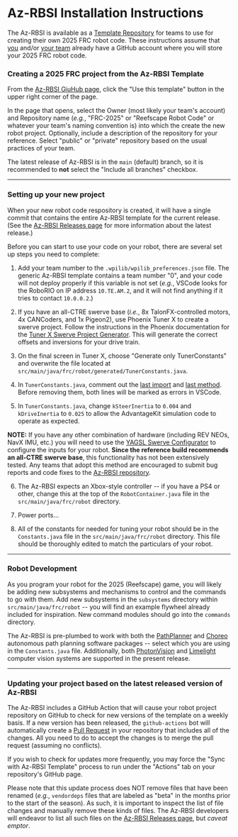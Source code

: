 # Az-RBSI Installation Instructions

The Az-RBSI is available as a [Template Repository](
https://docs.github.com/en/repositories/creating-and-managing-repositories/creating-a-repository-from-a-template#creating-a-repository-from-a-template)
for teams to use for creating their own 2025 FRC robot code.  These instructions
assume that [you](
https://docs.github.com/en/get-started/start-your-journey/creating-an-account-on-github)
and/or [your team](
https://docs.github.com/en/get-started/learning-about-github/types-of-github-accounts#organization-accounts)
already have a GitHub account where you will store your 2025 FRC robot code.

### Creating a 2025 FRC project from the Az-RBSI Template

From the [Az-RBSI GiuHub page](https://github.com/AZ-First/Az-RBSI/), click the "Use this template" button in the upper right corner of the page.

In the page that opens, select the Owner (most likely your team's account) and
Repository name (*e.g.*, "FRC-2025" or "Reefscape Robot Code" or whatever your team's naming convention
is) into which the create the new robot project.  Optionally, include a
description of the repository for your reference.  Select "public" or "private"
repository based on the usual practices of your team.

The latest release of Az-RBSI is in the `main` (default) branch, so it is
recommended to **not** select the "Include all branches" checkbox.

--------

### Setting up your new project

When your new robot code respository is created, it will have a single commit
that contains the entire Az-RBSI template for the current release.  (See the
[Az-RBSI Releases page](https://github.com/AZ-First/Az-RBSI/releases) for more
information about the latest release.)

Before you can start to use your code on your robot, there are several set up
steps you need to complete:

1. Add your team number to the `.wpilib/wpilib_preferences.json` file.  The
   generic Az-RBSI template contains a team number "0", and your code will not
   deploy properly if this variable is not set (*e.g.*, VSCode looks for the
   RoboRIO on IP address `10.TE.AM.2`, and it will not find anything if it
   tries to contact `10.0.0.2`.)

2. If you have an all-CTRE swerve base (*i.e.*, 8x TalonFX-controlled motors,
   4x CANCoders, and 1x Pigeon2), use Phoenix Tuner X to create a swerve
   project.  Follow the instructions in the Phoenix documentation for the
   [Tuner X Swerve Project Generator](
   https://v6.docs.ctr-electronics.com/en/latest/docs/tuner/tuner-swerve/index.html).
   This will generate the correct offsets and inversions for your drive train.

3. On the final screen in Tuner X, choose "Generate only TunerConstants" and
   overwrite the file located at `src/main/java/frc/robot/generated/TunerConstants.java`.

4. In `TunerConstants.java`, comment out the [last import](
   https://github.com/CrossTheRoadElec/Phoenix6-Examples/blob/1db713d75b08a4315c9273cebf5b5e6a130ed3f7/java/SwerveWithPathPlanner/src/main/java/frc/robot/generated/TunerConstants.java#L18)
   and [last method](
   https://github.com/CrossTheRoadElec/Phoenix6-Examples/blob/1db713d75b08a4315c9273cebf5b5e6a130ed3f7/java/SwerveWithPathPlanner/src/main/java/frc/robot/generated/TunerConstants.java#L171-L175).
   Before removing them, both lines will be marked as errors in VSCode.

5. In `TunerConstants.java`, change `kSteerInertia` to `0.004` and
   `kDriveInertia` to `0.025` to allow the AdvantageKit simulation code to
   operate as expected.


**NOTE:** If you have any other combination of hardware (including REV NEOs,
NavX IMU, etc.) you will need to use the [YAGSL Swerve Configurator](
https://broncbotz3481.github.io/YAGSL-Example/) to configure the inputs for
your robot.  **Since the reference build recommends an all-CTRE swerve base**,
this functionality has not been extensively tested.  Any teams that adopt this
method are encouraged to submit bug reports and code fixes to the [Az-RBSI
repository](https://github.com/AZ-First/Az-RBSI).

6. The Az-RBSI expects an Xbox-style controller -- if you have a PS4 or other,
   change this at the top of the `RobotContainer.java` file in the
   `src/main/java/frc/robot` directory.

7. Power ports...

8. All of the constants for needed for tuning your robot should be in the
   `Constants.java` file in the `src/main/java/frc/robot` directory.  This file
   should be thoroughly edited to match the particulars of your robot.


--------

### Robot Development

As you program your robot for the 2025 (Reefscape) game, you will likely be
adding new subsystems and mechanisms to control and the commands to go with
them.  Add new subsystems in the `subsystems` directory within
`src/main/java/frc/robot` -- you will find an example flywheel already included
for inspiration.  New command modules should go into the `commands` directory.

The Az-RBSI is pre-plumbed to work with both the [PathPlanner](
https://pathplanner.dev/home.html) and [Choreo](
https://sleipnirgroup.github.io/Choreo/) autonomous path planning software
packages -- select which you are using in the `Constants.java` file.
Additionally, both [PhotonVision](https://docs.photonvision.org/en/latest/) and
[Limelight](
https://docs.limelightvision.io/docs/docs-limelight/getting-started/summary)
computer vision systems are supported in the present release.


--------

### Updating your project based on the latest released version of Az-RBSI

The Az-RBSI includes a GitHub Action that will cause your robot project
repository on GitHub to check for new versions of the template on a weekly
basis.  If a new version has been released, the `github-actions` bot will
automatically create a [Pull Request](
https://docs.github.com/en/pull-requests/collaborating-with-pull-requests/proposing-changes-to-your-work-with-pull-requests/about-pull-requests)
in your repository that includes all of the changes.  All you need to do to
accept the changes is to merge the pull request (assuming no conflicts).

If you wish to check for updates more frequently, you may force the "Sync with
Az-RBSI Template" process to run under the "Actions" tab on your repository's
GitHub page.

Please note that this update process does NOT remove files that have been
renamed (*e.g.*, `vendordeps` files that are labeled as "beta" in the months
prior to the start of the season).  As such, it is important to inspect the
list of file changes and manually remove these kinds of files.  The Az-RBSI
developers will endeavor to list all such files on the [Az-RBSI Releases page](
https://github.com/AZ-First/Az-RBSI/releases), but *caveat emptor*.
